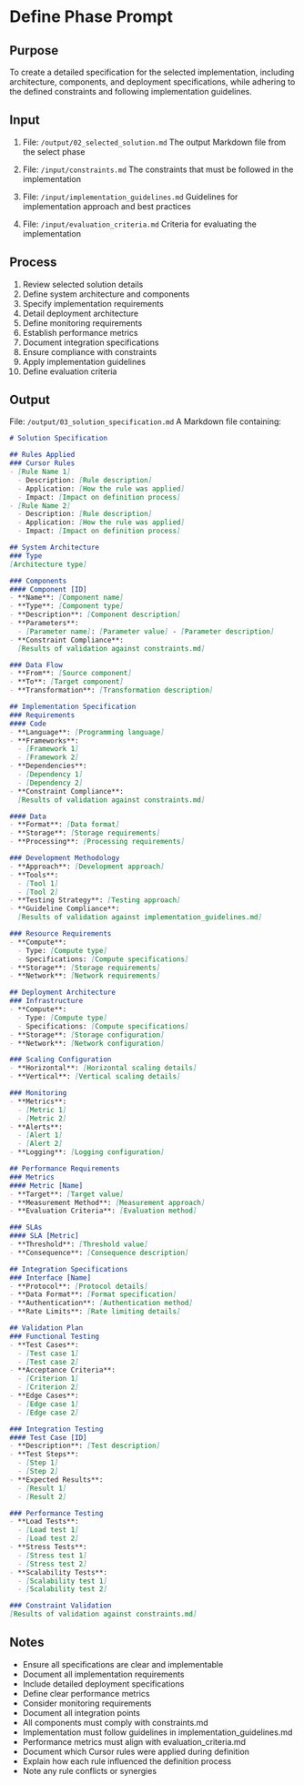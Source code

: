 # Define Phase Prompt

## Purpose
To create a detailed specification for the selected implementation, including architecture, components, and deployment specifications, while adhering to the defined constraints and following implementation guidelines.

## Input
1. File: `/output/02_selected_solution.md`
   The output Markdown file from the select phase

2. File: `/input/constraints.md`
   The constraints that must be followed in the implementation

3. File: `/input/implementation_guidelines.md`
   Guidelines for implementation approach and best practices

4. File: `/input/evaluation_criteria.md`
   Criteria for evaluating the implementation

## Process
1. Review selected solution details
2. Define system architecture and components
3. Specify implementation requirements
4. Detail deployment architecture
5. Define monitoring requirements
6. Establish performance metrics
7. Document integration specifications
8. Ensure compliance with constraints
9. Apply implementation guidelines
10. Define evaluation criteria

## Output
File: `/output/03_solution_specification.md`
A Markdown file containing:
```markdown
# Solution Specification

## Rules Applied
### Cursor Rules
- [Rule Name 1]
  - Description: [Rule description]
  - Application: [How the rule was applied]
  - Impact: [Impact on definition process]
- [Rule Name 2]
  - Description: [Rule description]
  - Application: [How the rule was applied]
  - Impact: [Impact on definition process]

## System Architecture
### Type
[Architecture type]

### Components
#### Component [ID]
- **Name**: [Component name]
- **Type**: [Component type]
- **Description**: [Component description]
- **Parameters**:
  - [Parameter name]: [Parameter value] - [Parameter description]
- **Constraint Compliance**:
  [Results of validation against constraints.md]

### Data Flow
- **From**: [Source component]
- **To**: [Target component]
- **Transformation**: [Transformation description]

## Implementation Specification
### Requirements
#### Code
- **Language**: [Programming language]
- **Frameworks**:
  - [Framework 1]
  - [Framework 2]
- **Dependencies**:
  - [Dependency 1]
  - [Dependency 2]
- **Constraint Compliance**:
  [Results of validation against constraints.md]

#### Data
- **Format**: [Data format]
- **Storage**: [Storage requirements]
- **Processing**: [Processing requirements]

### Development Methodology
- **Approach**: [Development approach]
- **Tools**:
  - [Tool 1]
  - [Tool 2]
- **Testing Strategy**: [Testing approach]
- **Guideline Compliance**:
  [Results of validation against implementation_guidelines.md]

### Resource Requirements
- **Compute**:
  - Type: [Compute type]
  - Specifications: [Compute specifications]
- **Storage**: [Storage requirements]
- **Network**: [Network requirements]

## Deployment Architecture
### Infrastructure
- **Compute**:
  - Type: [Compute type]
  - Specifications: [Compute specifications]
- **Storage**: [Storage configuration]
- **Network**: [Network configuration]

### Scaling Configuration
- **Horizontal**: [Horizontal scaling details]
- **Vertical**: [Vertical scaling details]

### Monitoring
- **Metrics**:
  - [Metric 1]
  - [Metric 2]
- **Alerts**:
  - [Alert 1]
  - [Alert 2]
- **Logging**: [Logging configuration]

## Performance Requirements
### Metrics
#### Metric [Name]
- **Target**: [Target value]
- **Measurement Method**: [Measurement approach]
- **Evaluation Criteria**: [Evaluation method]

### SLAs
#### SLA [Metric]
- **Threshold**: [Threshold value]
- **Consequence**: [Consequence description]

## Integration Specifications
### Interface [Name]
- **Protocol**: [Protocol details]
- **Data Format**: [Format specification]
- **Authentication**: [Authentication method]
- **Rate Limits**: [Rate limiting details]

## Validation Plan
### Functional Testing
- **Test Cases**:
  - [Test case 1]
  - [Test case 2]
- **Acceptance Criteria**:
  - [Criterion 1]
  - [Criterion 2]
- **Edge Cases**:
  - [Edge case 1]
  - [Edge case 2]

### Integration Testing
#### Test Case [ID]
- **Description**: [Test description]
- **Test Steps**:
  - [Step 1]
  - [Step 2]
- **Expected Results**:
  - [Result 1]
  - [Result 2]

### Performance Testing
- **Load Tests**:
  - [Load test 1]
  - [Load test 2]
- **Stress Tests**:
  - [Stress test 1]
  - [Stress test 2]
- **Scalability Tests**:
  - [Scalability test 1]
  - [Scalability test 2]

### Constraint Validation
[Results of validation against constraints.md]
```

## Notes
- Ensure all specifications are clear and implementable
- Document all implementation requirements
- Include detailed deployment specifications
- Define clear performance metrics
- Consider monitoring requirements
- Document all integration points
- All components must comply with constraints.md
- Implementation must follow guidelines in implementation_guidelines.md
- Performance metrics must align with evaluation_criteria.md
- Document which Cursor rules were applied during definition
- Explain how each rule influenced the definition process
- Note any rule conflicts or synergies 